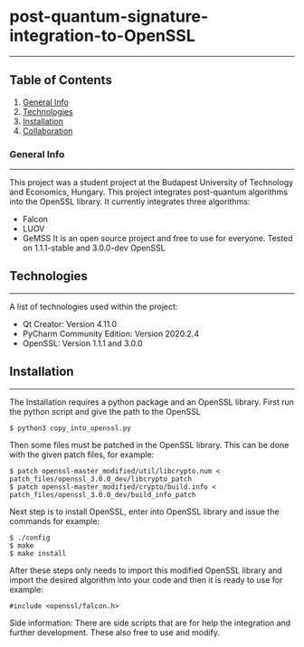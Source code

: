 # post-quantum-signature-integration-to-OpenSSL
***
## Table of Contents
1. [General Info](#general-info)
2. [Technologies](#technologies)
3. [Installation](#installation)
4. [Collaboration](#collaboration)
### General Info
***
This project was a student project at the Budapest University of Technology and Economics, Hungary. This project integrates post-quantum algorithms into the OpenSSL library. It currently integrates three algorithms:
* Falcon
* LUOV
* GeMSS
It is an open source project and free to use for everyone. Tested on 1.1.1-stable and 3.0.0-dev OpenSSL

## Technologies
***
A list of technologies used within the project:
* Qt Creator: Version 4.11.0
* PyCharm Community Edition: Version  2020.2.4
* OpenSSL: Version 1.1.1 and 3.0.0
## Installation
***
The Installation requires a python package and an OpenSSL library. First run the python script and give the path to the OpenSSL
```
$ python3 copy_into_openssl.py
```
Then some files must be patched in the OpenSSL library. This can be done with the given patch files, for example:
```
$ patch openssl-master_modified/util/libcrypto.num < patch_files/openssl_3.0.0_dev/libcrypto_patch
$ patch openssl-master_modified/crypto/build.info < patch_files/openssl_3.0.0_dev/build_info_patch
```
Next step is to install OpenSSL, enter into OpenSSL library and issue the commands for example:
```
$ ./config
$ make
$ make install
```
After these steps only needs to import this modified OpenSSL library and import the desired algorithm into your code and then it is ready to use for example:
```
#include <openssl/falcon.h>
```
Side information: There are side scripts that are for help the integration and further development. These also free to use and modify.

